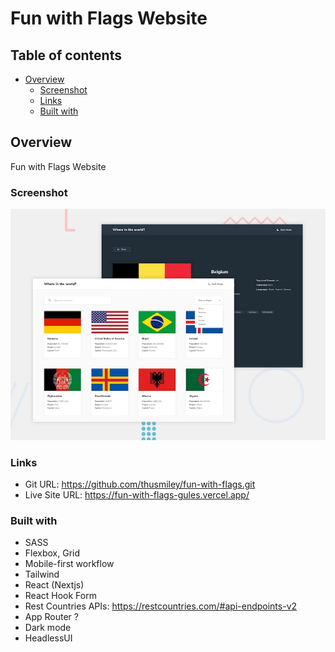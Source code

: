 # Fun with Flags Website

## Table of contents

- [Overview](#overview)
  - [Screenshot](#screenshot)
  - [Links](#links)
  - [Built with](#built-with)

## Overview

Fun with Flags Website

### Screenshot

![](/public/images/desktop-preview.jpg)

### Links

- Git URL: https://github.com/thusmiley/fun-with-flags.git
- Live Site URL: https://fun-with-flags-gules.vercel.app/

### Built with

- SASS
- Flexbox, Grid
- Mobile-first workflow
- Tailwind
- React (Nextjs)
- React Hook Form
- Rest Countries APIs: https://restcountries.com/#api-endpoints-v2
- App Router ?
- Dark mode
- HeadlessUI
